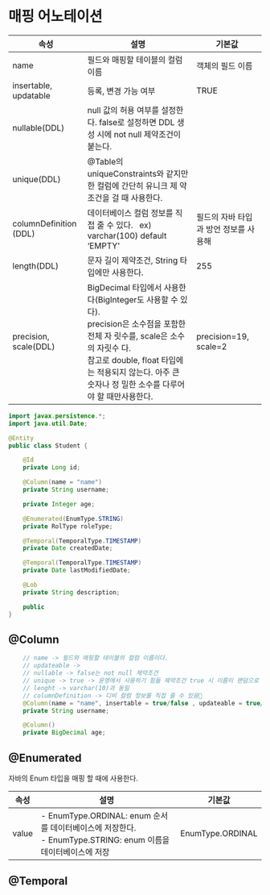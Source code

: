 # 매핑 어노테이션

|속성|설명|기본값|
|----|----|----|
|name|필드와 매핑할 테이블의 컬럼 이름|객체의 필드 이름|
|insertable,<br> updatable|등록, 변경 가능 여부|TRUE|
|nullable(DDL)| null 값의 허용 여부를 설정한다. false로 설정하면 DDL 생성 시에 not null 제약조건이 붙는다.||
|unique(DDL)|@Table의 uniqueConstraints와 같지만 한 컬럼에 간단히 유니크 제 약조건을 걸 때 사용한다.||
|columnDefinition (DDL)|데이터베이스 컬럼 정보를 직접 줄 수 있다.   ex) varchar(100) default ‘EMPTY'|필드의 자바 타입과 방언 정보를 사용해|
|length(DDL)|문자 길이 제약조건, String 타입에만 사용한다.|255|
|precision,<br> scale(DDL)|BigDecimal 타입에서 사용한다(BigInteger도 사용할 수 있다).<br> precision은 소수점을 포함한 전체 자 릿수를, scale은 소수의 자릿수 다.<br> 참고로 double, float 타입에는 적용되지 않는다. 아주 큰 숫자나 정 밀한 소수를 다루어야 할 때만사용한다.|precision=19,<br> scale=2|


```java
import javax.persistence.*;
import java.util.Date;

@Entity
public class Student {

    @Id
    private Long id;

    @Column(name = "name")
    private String username;

    private Integer age;

    @Enumerated(EnumType.STRING)
    private RolType roleType;

    @Temporal(TemporalType.TIMESTAMP)
    private Date createdDate;

    @Temporal(TemporalType.TIMESTAMP)
    private Date lastModifiedDate;

    @Lob
    private String description;

    public 
}
```

## @Column

```java
    // name -> 필드와 매핑할 테이블의 컬럼 이름이다.
    // updateable ->    
    // nullable -> false는 not null 제약조건
    // unique -> true -> 윤영에서 사용하기 힘듦 제약조건 true 시 이름이 랜덤으로 UK_ektea7vp6e3low620iewuxhlq 이렇게 나온다.
    // lenght -> varchar(10)과 동일
    // columnDefinition -> 디비 컬럼 정보를 직접 줄 수 있음
    @Column(name = "name", insertable = true/false , updateable = true/false, nullable = false, unique = true, length=10, columnDefinition = "varchar(20) default 'EMPTY'")
    private String username;

    @Column()
    private BigDecimal age;
```


## @Enumerated

자바의 Enum 타입을 매핑 할 때에 사용한다.

|속성|설명|기본값|
|----|----|----|
|value|- EnumType.ORDINAL: enum 순서를 데이터베이스에 저장한다.<br>- EnumType.STRING: enum 이름을 데이터베이스에 저장   |EnumType.ORDINAL|



## @Temporal

